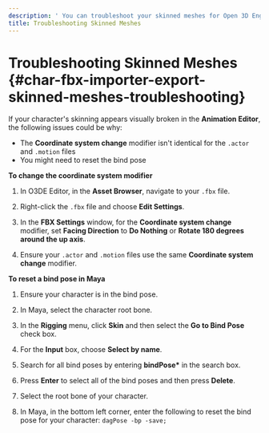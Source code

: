 ```yaml
---
description: ' You can troubleshoot your skinned meshes for Open 3D Engine. '
title: Troubleshooting Skinned Meshes
---
```

# Troubleshooting Skinned Meshes {#char-fbx-importer-export-skinned-meshes-troubleshooting}

If your character's skinning appears visually broken in the **Animation Editor**, the following issues could be why:
+ The **Coordinate system change** modifier isn't identical for the `.actor` and `.motion` files
+ You might need to reset the bind pose

**To change the coordinate system modifier**

1. In O3DE Editor, in the **Asset Browser**, navigate to your `.fbx` file\.

1. Right\-click the `.fbx` file and choose **Edit Settings**\.

1. In the **FBX Settings** window, for the **Coordinate system change** modifier, set **Facing Direction** to **Do Nothing** or **Rotate 180 degrees around the up axis**\.

1. Ensure your `.actor` and `.motion` files use the same **Coordinate system change** modifier\.

**To reset a bind pose in Maya**

1. Ensure your character is in the bind pose\.

1. In Maya, select the character root bone\.

1. In the **Rigging** menu, click **Skin** and then select the **Go to Bind Pose** check box\.

1. For the **Input** box, choose **Select by name**\.

1. Search for all bind poses by entering **bindPose\*** in the search box\.

1. Press **Enter** to select all of the bind poses and then press **Delete**\.

1. Select the root bone of your character\.

1. In Maya, in the bottom left corner, enter the following to reset the bind pose for your character: `dagPose -bp -save;`